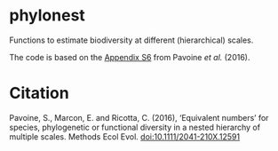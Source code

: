 # phylonest
Functions to estimate biodiversity at different (hierarchical) scales.

The code is based on the [Appendix S6](http://onlinelibrary.wiley.com/store/10.1111/2041-210X.12591/asset/supinfo/mee312591-sup-0006-AppendixS6.txt?v=1&s=97f406134e887598f2c7d2fef12a3d7f2d6dfa63) from Pavoine *et al.* (2016).

# Citation
Pavoine, S., Marcon, E. and Ricotta, C. (2016), ‘Equivalent numbers’ for species, phylogenetic or functional diversity in a nested hierarchy of multiple scales. Methods Ecol Evol. [doi:10.1111/2041-210X.12591](http://onlinelibrary.wiley.com/doi/10.1111/2041-210X.12591/abstract)
